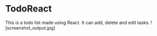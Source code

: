 # TodoReact
 This is a todo list made using React. It can add, delete and edit tasks.
![screenshot_output.jpg]
